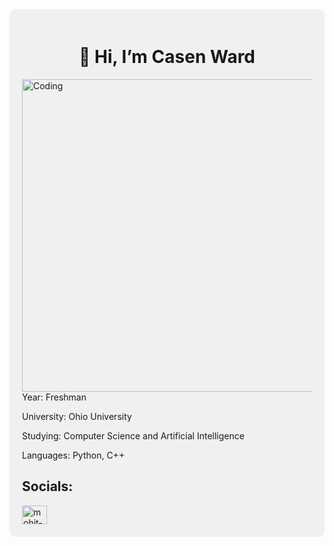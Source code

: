 <div style="background-color: #f0f0f0; padding: 20px; border-radius: 10px;">
<h1 align="center">👋 Hi, I’m Casen Ward</h1>
<img align="right" alt="Coding" width="500" style:"display: block" src="https://media.licdn.com/dms/image/D4D12AQFAdOrAQe1HEA/article-cover_image-shrink_720_1280/0/1709674661110?e=2147483647&v=beta&t=cXi9xoqDSrGR1XANMQyOXbhjIXhnmGcj5epolciGEF4">
<p>Year: Freshman</p>
<p>University: Ohio University</p>
<p>Studying: Computer Science and Artificial Intelligence</p>
<p>Languages: Python, C++</p>
<h2>Socials:</h2>
<a href="https://www.linkedin.com/in/casen-ward-8083a832a/" target="blank"><img align="center" src="https://raw.githubusercontent.com/rahuldkjain/github-profile-readme-generator/master/src/images/icons/Social/linked-in-alt.svg" alt="mohit-maurya-76a282204" height="30" width="40" /></a>
<a href="
<h2>Contact Information:</h2>
<p>📲614-570-4208</p>
<p>📧casenward@gmail.com</p>
<!---
casenward/casenward is a ✨ special ✨ repository because its `README.md` (this file) appears on your GitHub profile.
You can click the Preview link to take a look at your changes.
--->
